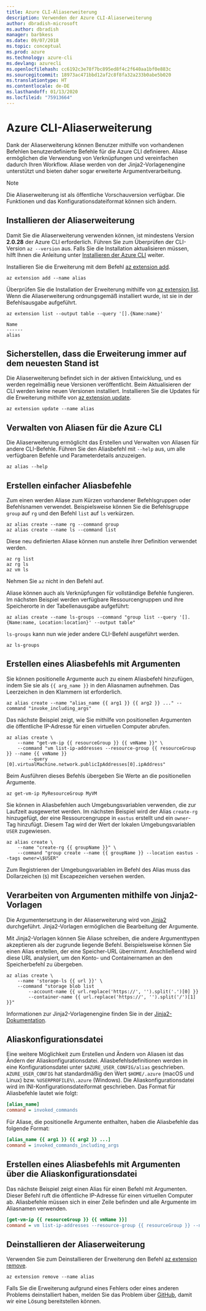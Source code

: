 ```yaml
---
title: Azure CLI-Aliaserweiterung
description: Verwenden der Azure CLI-Aliaserweiterung
author: dbradish-microsoft
ms.author: dbradish
manager: barbkess
ms.date: 09/07/2018
ms.topic: conceptual
ms.prod: azure
ms.technology: azure-cli
ms.devlang: azurecli
ms.openlocfilehash: cc6192c3e78f7bc895ed8f4c2f640aa1bf0e883c
ms.sourcegitcommit: 18973ac471bbd12af2c8f8fa32a233b0abe5b020
ms.translationtype: HT
ms.contentlocale: de-DE
ms.lasthandoff: 01/13/2020
ms.locfileid: "75913664"
---
```

# <a name="the-azure-cli-alias-extension"></a>Azure CLI-Aliaserweiterung

Dank der Aliaserweiterung können Benutzer mithilfe von vorhandenen Befehlen benutzerdefinierte Befehle für die Azure CLI definieren. Aliase ermöglichen die Verwendung von Verknüpfungen und vereinfachen dadurch Ihren Workflow. Aliase werden von der Jinja2-Vorlagenengine unterstützt und bieten daher sogar erweiterte Argumentverarbeitung.

> [!NOTE]
> Die Aliaserweiterung ist als öffentliche Vorschauversion verfügbar. Die Funktionen und das Konfigurationsdateiformat können sich ändern.

## <a name="install-the-alias-extension"></a>Installieren der Aliaserweiterung

Damit Sie die Aliaserweiterung verwenden können, ist mindestens Version **2.0.28** der Azure CLI erforderlich. Führen Sie zum Überprüfen der CLI-Version `az --version` aus. Falls Sie die Installation aktualisieren müssen, hilft Ihnen die Anleitung unter [Installieren der Azure CLI](./install-azure-cli.md) weiter.

Installieren Sie die Erweiterung mit dem Befehl [az extension add](/cli/azure/extension#az-extension-add).

```azurecli-interactive
az extension add --name alias
```

Überprüfen Sie die Installation der Erweiterung mithilfe von [az extension list](/cli/azure/extension#az-extension-list). Wenn die Aliaserweiterung ordnungsgemäß installiert wurde, ist sie in der Befehlsausgabe aufgeführt.

```azurecli-interactive
az extension list --output table --query '[].{Name:name}'
```

```output
Name
------
alias
```

## <a name="keep-the-extension-up-to-date"></a>Sicherstellen, dass die Erweiterung immer auf dem neuesten Stand ist

Die Aliaserweiterung befindet sich in der aktiven Entwicklung, und es werden regelmäßig neue Versionen veröffentlicht. Beim Aktualisieren der CLI werden keine neuen Versionen installiert. Installieren Sie die Updates für die Erweiterung mithilfe von [az extension update](/cli/azure/extension#az-extension-update).

```azurecli-interactive
az extension update --name alias
```

## <a name="manage-aliases-for-the-azure-cli"></a>Verwalten von Aliasen für die Azure CLI

Die Aliaserweiterung ermöglicht das Erstellen und Verwalten von Aliasen für andere CLI-Befehle. Führen Sie den Aliasbefehl mit `--help` aus, um alle verfügbaren Befehle und Parameterdetails anzuzeigen.

```azurecli-interactive
az alias --help
```

## <a name="create-simple-alias-commands"></a>Erstellen einfacher Aliasbefehle

Zum einen werden Aliase zum Kürzen vorhandener Befehlsgruppen oder Befehlsnamen verwendet. Beispielsweise können Sie die Befehlsgruppe `group` auf `rg` und den Befehl `list` auf `ls` verkürzen.

```azurecli-interactive
az alias create --name rg --command group
az alias create --name ls --command list
```

Diese neu definierten Aliase können nun anstelle ihrer Definition verwendet werden.

```azurecli-interactive
az rg list
az rg ls
az vm ls
```

Nehmen Sie `az` nicht in den Befehl auf.

Aliase können auch als Verknüpfungen für vollständige Befehle fungieren. Im nächsten Beispiel werden verfügbare Ressourcengruppen und ihre Speicherorte in der Tabellenausgabe aufgeführt:

```azurecli-interactive
az alias create --name ls-groups --command "group list --query '[].{Name:name, Location:location}' --output table"
```

`ls-groups` kann nun wie jeder andere CLI-Befehl ausgeführt werden.

```azurecli-interactive
az ls-groups
```

## <a name="create-an-alias-command-with-arguments"></a>Erstellen eines Aliasbefehls mit Argumenten

Sie können positionelle Argumente auch zu einem Aliasbefehl hinzufügen, indem Sie sie als `{{ arg_name }}` in den Aliasnamen aufnehmen. Das Leerzeichen in den Klammern ist erforderlich.

```azurecli-interactive
az alias create --name "alias_name {{ arg1 }} {{ arg2 }} ..." --command "invoke_including_args"
```

Das nächste Beispiel zeigt, wie Sie mithilfe von positionellen Argumenten die öffentliche IP-Adresse für einen virtuellen Computer abrufen.

```azurecli-interactive
az alias create \
    --name "get-vm-ip {{ resourceGroup }} {{ vmName }}" \
    --command "vm list-ip-addresses --resource-group {{ resourceGroup }} --name {{ vmName }}
        --query [0].virtualMachine.network.publicIpAddresses[0].ipAddress"
```

Beim Ausführen dieses Befehls übergeben Sie Werte an die positionellen Argumente.

```azurecli-interactive
az get-vm-ip MyResourceGroup MyVM
```

Sie können in Aliasbefehlen auch Umgebungsvariablen verwenden, die zur Laufzeit ausgewertet werden. Im nächsten Beispiel wird der Alias `create-rg` hinzugefügt, der eine Ressourcengruppe in `eastus` erstellt und ein `owner`-Tag hinzufügt. Diesem Tag wird der Wert der lokalen Umgebungsvariablen `USER` zugewiesen.

```azurecli-interactive
az alias create \
    --name "create-rg {{ groupName }}" \
    --command "group create --name {{ groupName }} --location eastus --tags owner=\$USER"
```

Zum Registrieren der Umgebungsvariablen im Befehl des Alias muss das Dollarzeichen (`$`) mit Escapezeichen versehen werden.

## <a name="process-arguments-using-jinja2-templates"></a>Verarbeiten von Argumenten mithilfe von Jinja2-Vorlagen

Die Argumentersetzung in der Aliaserweiterung wird von [Jinja2](http://jinja.pocoo.org/docs/2.10/) durchgeführt. Jinja2-Vorlagen ermöglichen die Bearbeitung der Argumente.

Mit Jinja2-Vorlagen können Sie Aliase schreiben, die andere Argumenttypen akzeptieren als der zugrunde liegende Befehl. Beispielsweise können Sie einen Alias erstellen, der eine Speicher-URL übernimmt. Anschließend wird diese URL analysiert, um den Konto- und Containernamen an den Speicherbefehl zu übergeben.

```azurecli-interactive
az alias create \
    --name 'storage-ls {{ url }}' \
    --command "storage blob list
        --account-name {{ url.replace('https://', '').split('.')[0] }}
        --container-name {{ url.replace('https://', '').split('/')[1] }}"
```

Informationen zur Jinja2-Vorlagenengine finden Sie in der [Jinja2-Dokumentation](http://jinja.pocoo.org/docs/2.10/templates/).

## <a name="alias-configuration-file"></a>Aliaskonfigurationsdatei

Eine weitere Möglichkeit zum Erstellen und Ändern von Aliasen ist das Ändern der Aliaskonfigurationsdatei. Aliasbefehlsdefinitionen werden in eine Konfigurationsdatei unter `$AZURE_USER_CONFIG/alias` geschrieben. `AZURE_USER_CONFIG` hat standardmäßig den Wert `$HOME/.azure` (macOS und Linux) bzw. `%USERPROFILE%\.azure` (Windows). Die Aliaskonfigurationsdatei wird im INI-Konfigurationsdateiformat geschrieben. Das Format für Aliasbefehle lautet wie folgt:

```ini
[alias_name]
command = invoked_commands
```

Für Aliase, die positionelle Argumente enthalten, haben die Aliasbefehle das folgende Format:

```ini
[alias_name {{ arg1 }} {{ arg2 }} ...]
command = invoked_commands_including_args
```

## <a name="create-an-alias-command-with-arguments-via-the-alias-configuration-file"></a>Erstellen eines Aliasbefehls mit Argumenten über die Aliaskonfigurationsdatei

Das nächste Beispiel zeigt einen Alias für einen Befehl mit Argumenten. Dieser Befehl ruft die öffentliche IP-Adresse für einen virtuellen Computer ab. Aliasbefehle müssen sich in einer Zeile befinden und alle Argumente im Aliasnamen verwenden.

```ini
[get-vm-ip {{ resourceGroup }} {{ vmName }}]
command = vm list-ip-addresses --resource-group {{ resourceGroup }} --name {{ vmName }} --query [0].virtualMachine.network.publicIpAddresses[0].ipAddress
```

## <a name="uninstall-the-alias-extension"></a>Deinstallieren der Aliaserweiterung

Verwenden Sie zum Deinstallieren der Erweiterung den Befehl [az extension remove](/cli/azure/extension#az-extension-remove).

```azurecli-interactive
az extension remove --name alias
```

Falls Sie die Erweiterung aufgrund eines Fehlers oder eines anderen Problems deinstalliert haben, melden Sie das Problem über [GitHub](https://github.com/Azure/azure-cli-extensions/issues), damit wir eine Lösung bereitstellen können.
